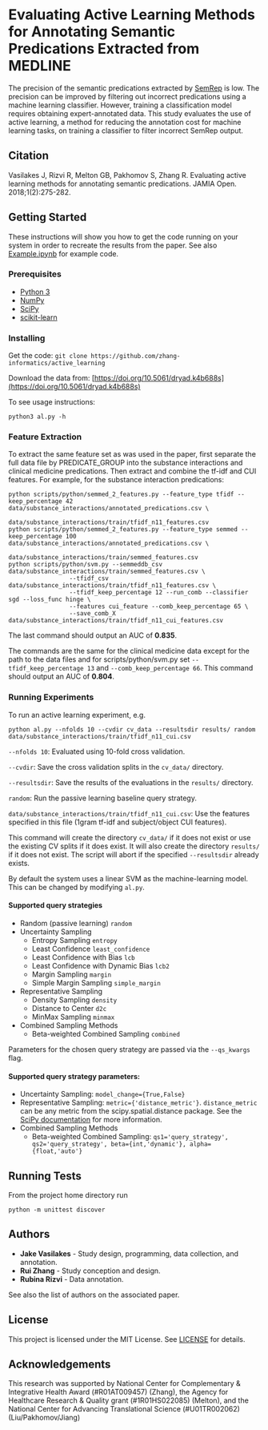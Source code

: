 # Evaluating Active Learning Methods for Annotating Semantic Predications Extracted from MEDLINE
The precision of the semantic predications extracted by [SemRep](https://semrep.nlm.nih.gov/) is low.
The precision can be improved by filtering out incorrect predications using a machine learning classifier. However,
training a classification model requires obtaining expert-annotated data. This study evaluates the use of active learning,
a method for reducing the annotation cost for machine learning tasks, on training a classifier to filter incorrect SemRep output.

## Citation

Vasilakes J, Rizvi R, Melton GB, Pakhomov S, Zhang R. Evaluating active learning methods for annotating semantic predications. JAMIA Open. 2018;1(2):275-282.

## Getting Started
These instructions will show you how to get the code running on your system in order to recreate the results from the paper.
See also [Example.ipynb](Example.ipynb) for example code.

### Prerequisites
* [Python 3](www.python.org/downloads)
* [NumPy](www.numpy.org)
* [SciPy](www.scipy.org)
* [scikit-learn](www.scikit-learn.org)

### Installing
Get the code: `git clone https://github.com/zhang-informatics/active_learning`

Download the data from: [https://doi.org/10.5061/dryad.k4b688s](https://doi.org/10.5061/dryad.k4b688s)

To see usage instructions:
```
python3 al.py -h
```

### Feature Extraction
To extract the same feature set as was used in the paper, first separate the full data file by PREDICATE_GROUP into the substance interactions
and clinical medicine predications. Then extract and combine the tf-idf and CUI features. For example, for the substance interaction predications:
```
python scripts/python/semmed_2_features.py --feature_type tfidf --keep_percentage 42 data/substance_interactions/annotated_predications.csv \
					   data/substance_interactions/train/tfidf_n11_features.csv
python scripts/python/semmed_2_features.py --feature_type semmed --keep_percentage 100 data/substance_interactions/annotated_predications.csv \
					   data/substance_interactions/train/semmed_features.csv
python scripts/python/svm.py --semmeddb_csv data/substance_interactions/train/semmed_features.csv \
			     --tfidf_csv data/substance_interactions/train/tfidf_n11_features.csv \
			     --tfidf_keep_percentage 12 --run_comb --classifier sgd --loss_func hinge \
			     --features cui_feature --comb_keep_percentage 65 \
			     --save_comb_X data/substance_interactions/train/tfidf_n11_cui_features.csv
```
The last command should output an AUC of **0.835**. 

The commands are the same for the clinical medicine data except for the path to the data files and
for scripts/python/svm.py set `--tfidf_keep_percentage 13` and `--comb_keep_percentage 66`. This command should output an AUC of **0.804**.

### Running Experiments
To run an active learning experiment, e.g.
```
python al.py --nfolds 10 --cvdir cv_data --resultsdir results/ random data/substance_interactions/train/tfidf_n11_cui.csv
```
`--nfolds 10`: Evaluated using 10-fold cross validation.

`--cvdir`: Save the cross validation splits in the `cv_data/` directory.

`--resultsdir`: Save the results of the evaluations in the `results/` directory.

`random`: Run the passive learning baseline query strategy.

`data/substance_interactions/train/tfidf_n11_cui.csv`: Use the features specified in this file (1gram tf-idf and subject/object CUI features).

This command will create the directory `cv_data/` if it does not exist or use the existing CV splits if it does exist.
It will also create the directory `results/` if it does not exist. The script will abort if the specified 
`--resultsdir` already exists.

By default the system uses a linear SVM as the machine-learning model. This can be changed by modifying `al.py`.

#### Supported query strategies
- Random (passive learning) `random`
- Uncertainty Sampling
  * Entropy Sampling `entropy`
  * Least Confidence `least_confidence`
  * Least Confidence with Bias `lcb`
  * Least Confidence with Dynamic Bias `lcb2`
  * Margin Sampling `margin`
  * Simple Margin Sampling `simple_margin`
- Representative Sampling
  * Density Sampling `density`
  * Distance to Center `d2c`
  * MinMax Sampling `minmax`
- Combined Sampling Methods
  * Beta-weighted Combined Sampling `combined`

Parameters for the chosen query strategy are passed via the `--qs_kwargs` flag.

#### Supported query strategy parameters:
- Uncertainty Sampling: `model_change={True,False}`
- Representative Sampling: `metric={'distance_metric'}`. `distance_metric` can be any metric from the scipy.spatial.distance package.
  See the [SciPy documentation](https://docs.scipy.org/doc/scipy/reference/spatial.distance.html) for more information. 
- Combined Sampling Methods
  * Beta-weighted Combined Sampling: `qs1='query_strategy', qs2='query_strategy', beta={int,'dynamic'}, alpha={float,'auto'}`

## Running Tests
From the project home directory run
```
python -m unittest discover
```

## Authors
* **Jake Vasilakes** - Study design, programming, data collection, and annotation.
* **Rui Zhang** - Study conception and design.
* **Rubina Rizvi** - Data annotation.

See also the list of authors on the associated paper.

## License
This project is licensed under the MIT License. See [LICENSE](LICENSE) for details.

## Acknowledgements
This research was supported by National Center for Complementary & Integrative Health Award (#R01AT009457) (Zhang),
the Agency for Healthcare Research & Quality grant (#1R01HS022085) (Melton),
and the National Center for Advancing Translational Science (#U01TR002062) (Liu/Pakhomov/Jiang)
